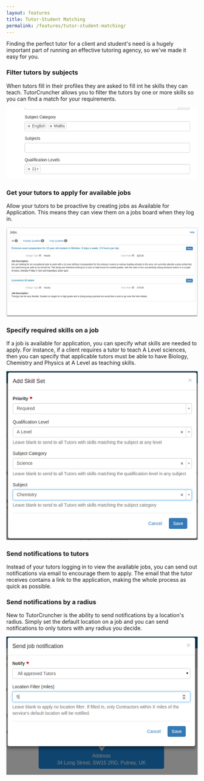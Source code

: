 ```yaml
---
layout: features
title: Tutor-Student Matching
permalink: /features/tutor-student-matching/
---
```

Finding the perfect tutor for a client and student's need is a hugely important part of running an effective tutoring agency, so we've made it easy for you.

### Filter tutors by subjects

When tutors fill in their profiles they are asked to fill int he skills they can teach. TutorCruncher allows you to filter the tutors by one or more skills so you can find a match for your requirements.

<a href="/img/features/filter-by-subjects.png" data-lightbox="lightbox" data-title="Filter the tutor list by subject" class="thumbnail">
  <img src="/img/features/filter-by-subjects.png" alt-text="Filter the tutor list by subject"/>
</a>

### Get your tutors to apply for available jobs

Allow your tutors to be proactive by creating jobs as Available for Application. This means they can view them on a jobs board when they log in.

<a href="/img/features/available-jobs-board.png" data-lightbox="lightbox" data-title="TutorCruncher's available jobs board" class="thumbnail">
  <img src="/img/features/available-jobs-board.png" alt-text="TutorCruncher's available jobs board"/>
</a>

### Specify required skills on a job

If a job is available for application, you can specify what skills are needed to apply. For instance, if a client requires a tutor to teach A Level sciences, then you can specify that applicable tutors must be able to have Biology, Chemistry and Physics at A Level as teaching skills.

<a href="/img/features/skill-set-form.png" data-lightbox="lightbox" data-title="Create a required skill for a job" class="thumbnail">
  <img src="/img/features/skill-set-form.png" alt-text="Create a required skill for a job"/>
</a>

### Send notifications to tutors

Instead of your tutors logging in to view the available jobs, you can send out notifications via email to encourage them to apply. The email that the tutor receives contains a link to the application, making the whole process as quick as possible.

### Send notifications by a radius

New to TutorCruncher is the ability to send notifications by a location's radius. Simply set the default location on a job and you can send notifications to only tutors with any radius you decide.

<a href="/img/features/radius-notification.png" data-lightbox="lightbox" data-title="Create a required skill for a job" class="thumbnail">
  <img src="/img/features/radius-notification.png" alt-text="Create a required skill for a job"/>
</a> 
